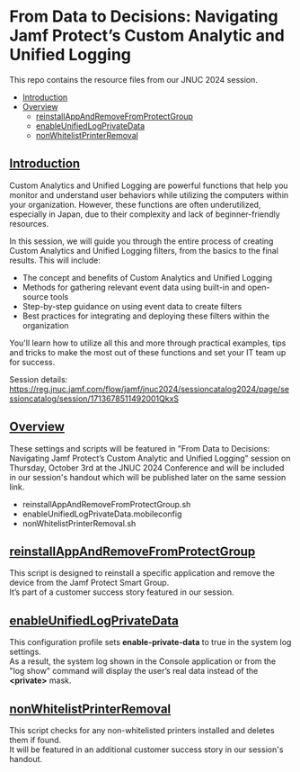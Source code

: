 # From Data to Decisions: Navigating Jamf Protect’s Custom Analytic and Unified Logging

This repo contains the resource files from our JNUC 2024 session.

- [Introduction](#introduction)
- [Overview](#overview)
  - [reinstallAppAndRemoveFromProtectGroup](#reinstallappandremovefromprotectgroup)
  - [enableUnifiedLogPrivateData](#enableunifiedlogprivatedata)
  - [nonWhitelistPrinterRemoval](#nonwhitelistprinterremoval) 

## [Introduction](#introduction)
Custom Analytics and Unified Logging are powerful functions that help you monitor and understand user behaviors while utilizing the computers within your organization. However, these functions are often underutilized, especially in Japan, due to their complexity and lack of beginner-friendly resources.

In this session, we will guide you through the entire process of creating Custom Analytics and Unified Logging filters, from the basics to the final results. This will include:
+ The concept and benefits of Custom Analytics and Unified Logging
+ Methods for gathering relevant event data using built-in and open-source tools
+ Step-by-step guidance on using event data to create filters
+ Best practices for integrating and deploying these filters within the organization

You'll learn how to utilize all this and more through practical examples, tips and tricks to make the most out of these functions and set your IT team up for success.

Session details: 
<https://reg.jnuc.jamf.com/flow/jamf/jnuc2024/sessioncatalog2024/page/sessioncatalog/session/1713678511492001QkxS>

## [Overview](#overview)
These settings and scripts will be featured in "From Data to Decisions: Navigating Jamf Protect’s Custom Analytic and Unified Logging" session on Thursday, October 3rd at the JNUC 2024 Conference and will be included in our session's handout which will be published later on the same session link.

+ reinstallAppAndRemoveFromProtectGroup.sh
+ enableUnifiedLogPrivateData.mobileconfig
+ nonWhitelistPrinterRemoval.sh

## [reinstallAppAndRemoveFromProtectGroup](#reinstallappandremovefromprotectgroup)
This script is designed to reinstall a specific application and remove the device from the Jamf Protect Smart Group.  
It’s part of a customer success story featured in our session.

## [enableUnifiedLogPrivateData](#enableunifiedlogprivatedata)
This configuration profile sets **enable-private-data** to true in the system log settings.  
As a result, the system log shown in the Console application or from the "log show" command will display the user’s real data instead of the **&lt;private>** mask.

## [nonWhitelistPrinterRemoval](#nonwhitelistprinterremoval) 
This script checks for any non-whitelisted printers installed and deletes them if found.  
It will be featured in an additional customer success story in our session's handout.

